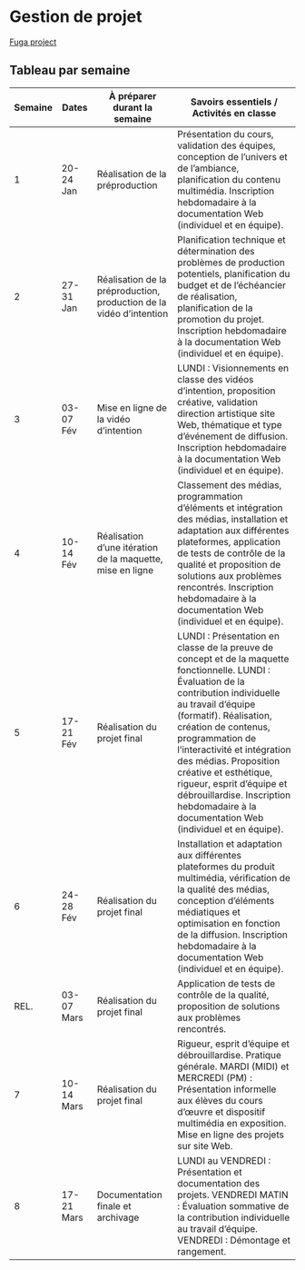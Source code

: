 # Gestion de projet

[Fuga project](https://github.com/orgs/Escapism-Fuga/projects/1/)


## Tableau par semaine

| Semaine | Dates          | À préparer durant la semaine                           | Savoirs essentiels / Activités en classe |
|---------|---------------|-------------------------------------------------|---------------------------------|
| 1       | 20-24 Jan     | Réalisation de la préproduction                  | Présentation du cours, validation des équipes, conception de l’univers et de l’ambiance, planification du contenu multimédia. Inscription hebdomadaire à la documentation Web (individuel et en équipe). |
| 2       | 27-31 Jan     | Réalisation de la préproduction, production de la vidéo d’intention | Planification technique et détermination des problèmes de production potentiels, planification du budget et de l’échéancier de réalisation, planification de la promotion du projet. Inscription hebdomadaire à la documentation Web (individuel et en équipe). |
| 3       | 03-07 Fév     | Mise en ligne de la vidéo d’intention           | LUNDI : Visionnements en classe des vidéos d’intention, proposition créative, validation direction artistique site Web, thématique et type d’événement de diffusion. Inscription hebdomadaire à la documentation Web (individuel et en équipe). |
| 4       | 10-14 Fév     | Réalisation d’une itération de la maquette, mise en ligne | Classement des médias, programmation d’éléments et intégration des médias, installation et adaptation aux différentes plateformes, application de tests de contrôle de la qualité et proposition de solutions aux problèmes rencontrés. Inscription hebdomadaire à la documentation Web (individuel et en équipe). |
| 5       | 17-21 Fév     | Réalisation du projet final                     | LUNDI : Présentation en classe de la preuve de concept et de la maquette fonctionnelle. LUNDI : Évaluation de la contribution individuelle au travail d’équipe (formatif). Réalisation, création de contenus, programmation de l’interactivité et intégration des médias. Proposition créative et esthétique, rigueur, esprit d’équipe et débrouillardise. Inscription hebdomadaire à la documentation Web (individuel et en équipe). |
| 6       | 24-28 Fév     | Réalisation du projet final                     | Installation et adaptation aux différentes plateformes du produit multimédia, vérification de la qualité des médias, conception d’éléments médiatiques et optimisation en fonction de la diffusion. Inscription hebdomadaire à la documentation Web (individuel et en équipe). |
| REL.    | 03-07 Mars    | Réalisation du projet final                     | Application de tests de contrôle de la qualité, proposition de solutions aux problèmes rencontrés. |
| 7       | 10-14 Mars    | Réalisation du projet final                     | Rigueur, esprit d’équipe et débrouillardise. Pratique générale. MARDI (MIDI) et MERCREDI (PM) : Présentation informelle aux élèves du cours d’œuvre et dispositif multimédia en exposition. Mise en ligne des projets sur site Web. |
| 8       | 17-21 Mars    | Documentation finale et archivage               | LUNDI au VENDREDI : Présentation et documentation des projets. VENDREDI MATIN : Évaluation sommative de la contribution individuelle au travail d’équipe. VENDREDI : Démontage et rangement. |


